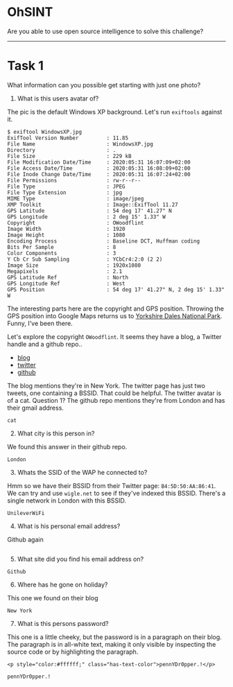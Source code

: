 # OhSINT

Are you able to use open source intelligence to solve this challenge?

---

# Task 1

What information can you possible get starting with just one photo?

1. What is this users avatar of?

The pic is the default Windows XP background. Let's run `exiftools` against it.

```
$ exiftool WindowsXP.jpg
ExifTool Version Number         : 11.85
File Name                       : WindowsXP.jpg
Directory                       : .
File Size                       : 229 kB
File Modification Date/Time     : 2020:05:31 16:07:09+02:00
File Access Date/Time           : 2020:05:31 16:08:09+02:00
File Inode Change Date/Time     : 2020:05:31 16:07:24+02:00
File Permissions                : rw-r--r--
File Type                       : JPEG
File Type Extension             : jpg
MIME Type                       : image/jpeg
XMP Toolkit                     : Image::ExifTool 11.27
GPS Latitude                    : 54 deg 17' 41.27" N
GPS Longitude                   : 2 deg 15' 1.33" W
Copyright                       : OWoodflint
Image Width                     : 1920
Image Height                    : 1080
Encoding Process                : Baseline DCT, Huffman coding
Bits Per Sample                 : 8
Color Components                : 3
Y Cb Cr Sub Sampling            : YCbCr4:2:0 (2 2)
Image Size                      : 1920x1080
Megapixels                      : 2.1
GPS Latitude Ref                : North
GPS Longitude Ref               : West
GPS Position                    : 54 deg 17' 41.27" N, 2 deg 15' 1.33" W
```

The interesting parts here are the copyright and GPS position. Throwing the GPS
position into Google Maps returns us to [Yorkshire Dales National
Park](https://www.google.com/maps/place/54%C2%B017'41.3%22N+2%C2%B015'01.3%22W/@54.1914787,-2.0993761,8.46z/data=!4m5!3m4!1s0x0:0x0!8m2!3d54.2947972!4d-2.2503694).
Funny, I've been there.

Let's explore the copyright `OWoodflint`. It seems they have a blog, a Twitter
handle and a github repo..
- [blog](https://oliverwoodflint.wordpress.com/author/owoodflint/)
- [twitter](https://twitter.com/owoodflint)
- [github](https://github.com/OWoodfl1nt/people_finder)

The blog mentions they're in New York. The twitter page has just two tweets, one
containing a BSSID. That could be helpful. The twitter avatar is of a cat.
Question 1?  The github repo mentions they're from London and has their gmail
address.

```
cat
```

2. What city is this person in?

We found this answer in their github repo.

```
London
```

3. Whats the SSID of the WAP he connected to?

Hmm so we have their BSSID from their Twitter page: `B4:5D:50:AA:86:41`. We can
try and use `wigle.net` to see if they've indexed this BSSID. There's a single
network in London with this BSSID.

```
UnileverWiFi
```

4. What is his personal email address?

Github again

```

```

5. What site did you find his email address on?

```
Github
```

6. Where has he gone on holiday?

This one we found on their blog

```
New York
```

7. What is this persons password?

This one is a little cheeky, but the password is in a paragraph on their blog.
The paragraph is in all-white text, making it only visible by inspecting the
source code or by highlighting the paragraph.

```
<p style="color:#ffffff;" class="has-text-color">pennYDr0pper.!</p>
```

```
pennYDr0pper.!
```
